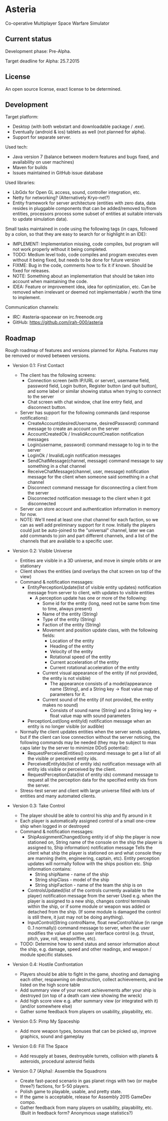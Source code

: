 
Asteria 
=======

Co-operative Multiplayer Space Warfare Simulator

Current status
--------------

Development phase: Pre-Alpha.

Target deadline for Alpha: 25.7.2015


License
-------

An open source license, exact license to be determined.


Development
-----------

Target platform: 
 * Desktop (with both webstart and downloadable package / .exe).
 * Eventually (android & ios) tablets as well (not planned for alpha).
 * Support for separate server.

Used tech:
 * Java version 7 (balance between modern features and bugs fixed, and availability on user machines)
 * Maven for builds
 * Issues maintained in GitHub issue database

Used libraries:
 * LibGdx for Open GL access, sound, controller integration, etc.
 * Netty for networking?  (Alternatively Kryo-net?)
 * Entity framework for server architecture 
     (entities with zero data, 
      data resides in pluggable components that can be added/removed to/from entities, 
      processors process some subset of entities at suitable intervals to update simulation data).

Small tasks maintained in code using the following tags 
   (in caps, followed by a colon, so that they are easy to search for or highlight in an IDE):
 * IMPLEMENT: Implementation missing, code compiles, but program will not work properly without it being completed.
 * TODO: Medium level todo, code compiles and program executes even without it being fixed, but needs to be done for future version
 * FIXME: Bug in the code, comments how to fix it if known.  Should be fixed for releases.
 * NOTE: Something about an implementation that should be taken into account when maintaining the code.
 * IDEA: Feature or improvement idea, idea for optimization, etc.  Can be removed when irrelevant or deemed not implementable / worth the time to implement.

Communication channels:
 * IRC: #asteria-spacewar on irc.freenode.org
 * GitHub: https://github.com/irah-000/asteria


Roadmap
-------

Rough roadmap of features and versions planned for Alpha.
Features may be removed or moved between versions.

* Version 0.1: First Contact
  * The client has the following screens: 
     * Connection screen (with IP/URL or server), username field, password field, Login button, Register button (and quit button), and some label or similar showing status when trying to connect to the server
     * Chat screen with chat window, chat line entry field, and disconnect button.
  * Server has support for the following commands (and response notifications):
     * CreateAccount(desiredUsername, desiredPassword) command message to create an account on the server
     * AccountCreatedOk / InvalidAccountCreation notification messages
     * Login(username, password) command message to log in to the server
     * LoginOk / InvalidLogin notification messages
     * SendChatMessage(channel, message) command message to say something in a chat channel
     * ReceiveChatMessage(channel, user, message) notification message for the client when someone said something in a chat channel
     * Disconnect command message for disconnecting a client from the server
     * Disconnected notification message to the client when it got disconnected
  * Server can store account and authentication information in memory for now.
  * NOTE: We'll need at least one chat channel for each faction, so we can as well add preliminary support for it now.
    Initially the players could just be auto-joined to the "universal" channel, later we can add commands to join
    and part different channels, and a list of the channels that are available to a specific user.
    
* Version 0.2: Visible Universe
  * Entities are visible in a 3D universe, and move in simple orbits or are stationary
  * Client shows the entities (and overlays the chat screen on top of the view)
  * Command & notification messages:
    * EntityPerceptionUpdate(list of visible entity updates) notification message from server to client, with updates to visible entities
      * A perception update has one or more of the following:
        * Some id for the entity (long, need not be same from time to time, always present)
        * Name of the entity (String)
        * Type of the entity (String)
        * Faction of the entity (String)
        * Movement and position update class, with the following fields:
          * Location of the entity
          * Heading of the entity
          * Velocity of the entity
          * Rotational speed of the entity
          * Current acceleration of the entity
          * Current rotational acceleration of the entity
        * Current visual appearance of the entity (if not provided, the entity is not visible)
          * The appearance consists of a model/appearance name (String), and a String key -> float value map of parameters for it.
        * Current sound of the entity (if not provided, the entity makes no sound)
          * Consists of sound name (String) and a String key -> float value map with sound parameters
    * PerceptionLost(long entityId) notification message when an entity is no longer visible (or audible)
  * Normally the client updates entities when the server sends updates, but if the client can lose connection
    without the server noticing, the following commands may be needed (they may be subject to max caps later by the server to minimize DDoS potential):
    * RequestPerceivedEntities() command message to get a list of all the visible or perceived entity ids.
    * PerceivedEntityIds(list of entity ids) notification message with all entity ids visible or perceived by the client.
    * RequestPerceptionData(list of entity ids) command message to request all the perception data for the specified entity ids from the server.
  * Stress-test server and client with large universe filled with lots of entities and many automated clients.  

* Version 0.3: Take Control
  * The player should be able to control his ship and fly around in it
  * Each player is automatically assigned control of a small one-crew ship when logged in or destroyed
  * Command & notification messages:
    * ShipAssignmentChanged(long entity id of ship the player is now stationed on,
                            String name of the console on the ship the player is assigned to,
                            Ship information) notification message 
      Tells the client what ship the player is stationed on and what console they are manning (helm, engineering, captain, etc).
      Entity perception updates will normally follow with the ships position etc.
      Ship information contains:
        * String shipName - name of the ship
        * String shipClass - model of the ship
        * String shipFaction - name of the team the ship is on
    * ControlsUpdated(list of the controls currently available to the player) notification message from the server
      Used e.g. when the player is assigned to a new ship, changes control terminals within the ship,
      or if some module or weapon was added or detached from the ship.
      (If some module is damaged the control is still there, it just may not be doing anything).
    * InputControl(String controlName, float newControlValue (in range 0..1 normally)) command message to server, 
      when the user modifies the value of some user interface control (e.g. thrust, pitch, yaw, roll, weapon1fire, etc).
  * TODO: Determine how to send status and sensor information about the ship, e.g. damage, speed and other readings, and weapon / module specific statuses.

* Version 0.4: Hostile Confrontation
  * Players should be able to fight in the game, shooting and damaging each other, 
    respawning on destruction, collect achievements, and be listed on the high score table
  * Add summary view of your recent achievements after your ship is destroyed
    (on top of a death cam view showing the wreck)
  * Add high score view e.g. after summary view (or integrated with it) (and/or somewhere else)
  * Gather some feedback from players on usability, playability, etc.
   
* Version 0.5: Pimp My Spaceship
  * Add more weapon types, bonuses that can be picked up, improve graphics, sound and gameplay

* Version 0.6: Fill The Space
  * Add resupply at bases, destroyable turrets, collision with planets & asteroids, procedural asteroid fields
  
* Version 0.7 (Alpha): Assemble the Squadrons
  * Create fast-paced scenario in gas planet rings with two (or maybe three?) factions, for 5-50 players.
  * Polish game to playable, usable, and pretty state.
  * If the game is acceptable, release for Assembly 2015 GameDev compo.
  * Gather feedback from many players on usability, playability, etc. (Built in feedback form?  Anonymous usage statistics?)
 






